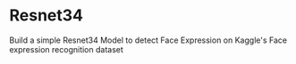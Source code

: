 # Resnet34
Build a simple Resnet34 Model to detect Face Expression on Kaggle's Face expression recognition dataset
